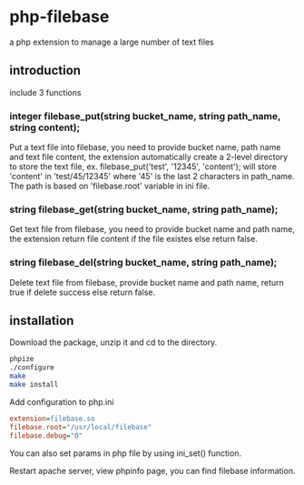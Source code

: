 php-filebase
============

a php extension to manage a large number of text files

introduction
------------

include 3 functions
### integer filebase_put(string bucket_name, string path_name, string content);
Put a text file into filebase, you need to provide bucket name, path name and text file content, the extension automatically create a 2-level directory to store the text file, ex. filebase_put('test', '12345', 'content'); will store 'content' in 'test/45/12345' where '45' is the last 2 characters in path_name. The path is based on 'filebase.root' variable in ini file.
### string filebase_get(string bucket_name, string path_name);
Get text file from filebase, you need to provide bucket name and path name, the extension return file content if the file existes else return false.
### string filebase_del(string bucket_name, string path_name);
Delete text file from filebase, provide bucket name and path name, return true if delete success else return false.

installation
------------

Download the package, unzip it and cd to the directory.
````sh
phpize
./configure
make
make install
````
Add configuration to php.ini
````ini
extension=filebase.so
filebase.root="/usr/local/filebase"
filebase.debug="0"
````
You can also set params in php file by using ini_set() function.

Restart apache server, view phpinfo page, you can find filebase information.

